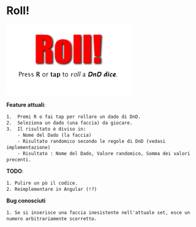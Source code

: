 # Roll!

![screenshot](./screenshot.png)

**Feature attuali**:

    1.  Premi R o fai tap per rollare un dado di DnD.
    2.  Seleziona un dado (una faccia) da giocare.
    3.  Il risultato è diviso in:
        - Nome del Dado (la faccia)
        - Risultato randomico secondo le regole di DnD (vedasi implementazione)
        - Risultato : Nome del Dado, Valore randomico, Somma dei valori precenti.


**TODO**:

    1. Pulire un pò il codice.
    2. Reimplementare in Angular (!?)


**Bug conosciuti**

    1. Se si inserisce una faccia inesistente nell'attuale set, esce un numero arbitrariamente scorretto.
